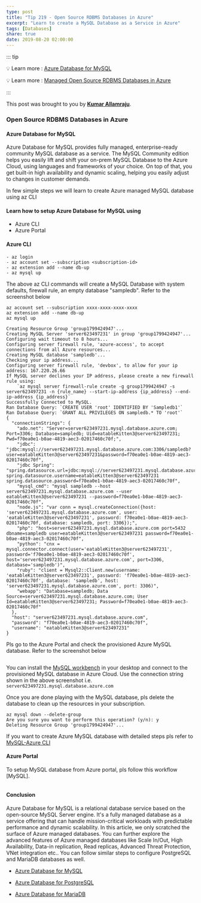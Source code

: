 ```yaml
---
type: post
title: "Tip 219 - Open Source RDBMS Databases in Azure"
excerpt: "Learn to create a MySQL Database as a Service in Azure"
tags: [Databases]
share: true
date: 2019-08-20 02:00:00
---
```


::: tip

:bulb: Learn more : [Azure Database for MySQL](https://azure.microsoft.com/en-us/services/mysql/?WT.mc_id=docs-azuredevtips-azureappsdev)

:bulb: Learn more : [Managed Open Source RDBMS Databases in Azure](https://azure.microsoft.com/en-us/blog/happy-birthday-to-managed-open-source-rdbms-services-in-azure/?WT.mc_id=docs-azuredevtips-azureappsdev)

:::

This post was brought to you by **[Kumar Allamraju](https://twitter.com/kumarallamraju)**.

### Open Source RDBMS Databases in Azure

#### Azure Database for MySQL

Azure Database for MySQL provides fully managed, enterprise-ready community MySQL database as a service. The MySQL Community edition helps you easily lift and shift your on-prem MySQL Database to the Azure Cloud, using languages and frameworks of your choice. On top of that, you get built-in high availability and dynamic scaling, helping you easily adjust to changes in customer demands.

In few simple steps we will learn to create Azure managed MySQL database using az CLI

#### Learn how to setup Azure Database for MySQL using

- Azure CLI
- Azure Portal


#### Azure CLI

```
- az login
- az account set --subscription <subscription-id>
- az extension add --name db-up
- az mysql up
```

The above az CLI commands will create a MySQL Database with system defaults, firewall rule, an empty database "sampledb". Refer to the screenshot below

```
az account set --subscription xxxx-xxxx-xxxx-xxxx
az extension add --name db-up
az mysql up

Creating Resource Group 'group1799424947'...
Creating MySQL Server 'server623497231' in group 'group1799424947'...
Configuring wait timeout to 8 hours...
Configuring server firewall rule, 'azure-access', to accept connections from all Azure resources...
Creating MySQL database 'sampledb'...
Checking your ip address...
Configuring server firewall rule, 'devbox', to allow for your ip address: 167.220.26.66
If MySQL server declines your IP address, please create a new firewall rule using:
    `az mysql server firewall-rule create -g group1799424947 -s server623497231 -n {rule_name} --start-ip-address {ip_address} --end-ip-address {ip_address}`
Successfully Connected to MySQL.
Ran Database Query: `CREATE USER 'root' IDENTIFIED BY 'Sampledb1'`
Ran Database Query: `GRANT ALL PRIVILEGES ON sampledb.* TO 'root'`
{
  "connectionStrings": {
    "ado.net": "Server=server623497231.mysql.database.azure.com; Port=3306; Database=sampledb; Uid=eatableKitten3@server623497231; Pwd=f70ea0e1-b0ae-4819-aec3-02017460c70f;",
    "jdbc": "jdbc:mysql://server623497231.mysql.database.azure.com:3306/sampledb?user=eatableKitten3@server623497231&password=f70ea0e1-b0ae-4819-aec3-02017460c70f",
    "jdbc Spring": "spring.datasource.url=jdbc:mysql://server623497231.mysql.database.azure.com:3306/sampledb  spring.datasource.username=eatableKitten3@server623497231  spring.datasource.password=f70ea0e1-b0ae-4819-aec3-02017460c70f",
    "mysql_cmd": "mysql sampledb --host server623497231.mysql.database.azure.com --user eatableKitten3@server623497231 --password=f70ea0e1-b0ae-4819-aec3-02017460c70f",
    "node.js": "var conn = mysql.createConnection({host: 'server623497231.mysql.database.azure.com', user: 'eatableKitten3@server623497231', password: f70ea0e1-b0ae-4819-aec3-02017460c70f, database: sampledb, port: 3306});",
    "php": "host=server623497231.mysql.database.azure.com port=5432 dbname=sampledb user=eatableKitten3@server623497231 password=f70ea0e1-b0ae-4819-aec3-02017460c70f",
    "python": "cnx = mysql.connector.connect(user='eatableKitten3@server623497231', password='f70ea0e1-b0ae-4819-aec3-02017460c70f', host='server623497231.mysql.database.azure.com', port=3306, database='sampledb')",
    "ruby": "client = Mysql2::Client.new(username: 'eatableKitten3@server623497231', password: 'f70ea0e1-b0ae-4819-aec3-02017460c70f', database: 'sampledb', host: 'server623497231.mysql.database.azure.com', port: 3306)",
    "webapp": "Database=sampledb; Data Source=server623497231.mysql.database.azure.com; User Id=eatableKitten3@server623497231; Password=f70ea0e1-b0ae-4819-aec3-02017460c70f"
  },
  "host": "server623497231.mysql.database.azure.com",
  "password": "f70ea0e1-b0ae-4819-aec3-02017460c70f",
  "username": "eatableKitten3@server623497231"
}
```
Pls go to the Azure Portal and check the provisioned Azure MySQL database. Refer to the screenshot below

<img :src="$withBase('/files/file1-mysql.jpg')">

You can install the [MySQL workbench](https://dev.mysql.com/downloads/workbench/) in your desktop and connect to the provisioned MySQL database in Azure Cloud. Use the connection string shown in the above screenshot i.e. ```server623497231.mysql.database.azure.com```

Once you are done playing with the MySQL database, pls delete the database to clean up the resources in your subscription.

```
az mysql down --delete-group
Are you sure you want to perform this operation? (y/n): y
Deleting Resource Group 'group1799424947'...
```
If you want to create Azure MySQL database with detailed steps pls refer to [MySQL-Azure CLI](https://docs.microsoft.com/en-us/azure/mysql/quickstart-create-mysql-server-database-using-azure-cli?WT.mc_id=docs-azuredevtips-azureappsdev)


#### Azure Portal

To setup MySQL database from Azure portal, pls follow this workflow [MySQL].

<img :src="$withBase('/files/mysql.gif')">

#### Conclusion

Azure Database for MySQL is a relational database service based on the open-source MySQL Server engine. It's a fully managed database as a service offering that can handle mission-critical workloads with predictable performance and dynamic scalability. In this article, we only scratched the surface of Azure managed databases. You can further explore the advanced features of Azure managed databases like Scale In/Out, High Availability, Data-in replication, Read replicas, Advanced Threat Protection, VNet integration etc.. You can follow similar steps to configure PostgreSQL and MariaDB databases as well.

* [Azure Database for MySQL](https://docs.microsoft.com/en-us/azure/mysql?WT.mc_id=docs-azuredevtips-azureappsdev)

* [Azure Database for PostgreSQL](https://docs.microsoft.com/en-us/azure/postgresql?WT.mc_id=docs-azuredevtips-azureappsdev)

* [Azure Database for MariaDB](https://docs.microsoft.com/en-us/azure/mariadb?WT.mc_id=docs-azuredevtips-azureappsdev)






